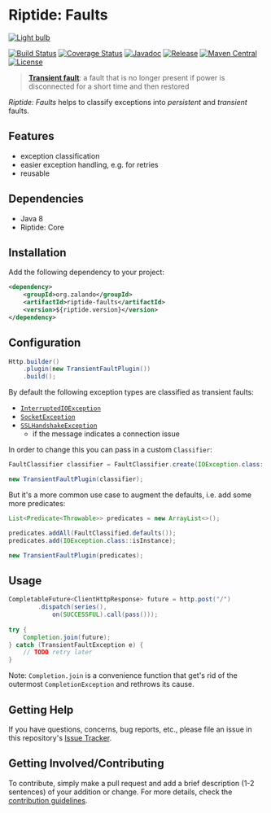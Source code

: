 # Riptide: Faults

[![Light bulb](../docs/bulb.jpg)](https://pixabay.com/en/electric-light-bulb-wire-rain-2616487/)

[![Build Status](https://img.shields.io/travis/zalando/riptide.svg)](https://travis-ci.org/zalando/riptide)
[![Coverage Status](https://img.shields.io/coveralls/zalando/riptide.svg)](https://coveralls.io/r/zalando/riptide)
[![Javadoc](https://www.javadoc.io/badge/org.zalando/riptide-faults.svg)](http://www.javadoc.io/doc/org.zalando/riptide-faults)
[![Release](https://img.shields.io/github/release/zalando/riptide.svg)](https://github.com/zalando/riptide/releases)
[![Maven Central](https://img.shields.io/maven-central/v/org.zalando/riptide-faults.svg)](https://maven-badges.herokuapp.com/maven-central/org.zalando/riptide-faults)
[![License](https://img.shields.io/badge/license-MIT-blue.svg)](https://raw.githubusercontent.com/zalando/riptide/master/LICENSE)

> **[Transient fault](https://en.wikipedia.org/wiki/Fault_(power_engineering)#Transient_fault)**: a fault that is no longer present if power is disconnected for a short time and then restored

*Riptide: Faults* helps to classify exceptions into *persistent* and *transient* faults.

## Features

- exception classification
- easier exception handling, e.g. for retries
- reusable

## Dependencies

- Java 8
- Riptide: Core

## Installation

Add the following dependency to your project:

```xml
<dependency>
    <groupId>org.zalando</groupId>
    <artifactId>riptide-faults</artifactId>
    <version>${riptide.version}</version>
</dependency>
```

## Configuration

```java
Http.builder()
    .plugin(new TransientFaultPlugin())
    .build();
```

By default the following exception types are classified as transient faults:

- [`InterruptedIOException`](https://docs.oracle.com/javase/8/docs/api/java/io/InterruptedIOException.html)
- [`SocketException`](https://docs.oracle.com/javase/8/docs/api/java/net/SocketException.html)
- [`SSLHandshakeException`](https://docs.oracle.com/javase/8/docs/api/javax/net/ssl/SSLHandshakeException.html)
  - if the message indicates a connection issue

In order to change this you can pass in a custom `Classifier`:

```java
FaultClassifier classifier = FaultClassifier.create(IOException.class::isInstance);

new TransientFaultPlugin(classifier);
```

But it's a more common use case to augment the defaults, i.e. add some more predicates:

```java
List<Predicate<Throwable>> predicates = new ArrayList<>();

predicates.addAll(FaultClassified.defaults());
predicates.add(IOException.class::isInstance);

new TransientFaultPlugin(predicates);
```

## Usage

```java
CompletableFuture<ClientHttpResponse> future = http.post("/")
        .dispatch(series(),
            on(SUCCESSFUL).call(pass()));
    
try {
    Completion.join(future);
} catch (TransientFaultException e) {
    // TODO retry later
}
```

Note: `Completion.join` is a convenience function that get's rid of the outermost `CompletionException` and rethrows
its cause.

## Getting Help

If you have questions, concerns, bug reports, etc., please file an issue in this repository's [Issue Tracker](../../../../issues).

## Getting Involved/Contributing

To contribute, simply make a pull request and add a brief description (1-2 sentences) of your addition or change. For
more details, check the [contribution guidelines](../CONTRIBUTING.md).
